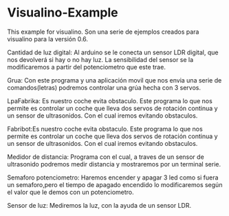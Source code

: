 # Visualino-Example
This example for visualino.
Son una serie de ejemplos creados para visualino para la versión 0.6.

Cantidad de luz digital: Al arduino se le conecta un sensor LDR digital, que nos devolverá si hay o no hay luz. La sensibilidad
del sensor se la modificaremos a partir del potenciometro que este trae.

Grua: Con este programa y una aplicación movil que nos envia una serie de comandos(letras) podremos controlar una grúa hecha con 3 servos.

LpaFabrika: Es nuestro coche evita obstaculo. Este programa lo que nos permite es controlar un coche que lleva dos servos de rotación
continua y un sensor de ultrasonidos. Con el cual iremos evitando obstaculos. 

Fabribot:Es nuestro coche evita obstaculo. Este programa lo que nos permite es controlar un coche que lleva dos servos de rotación
continua y un sensor de ultrasonidos. Con el cual iremos evitando obstaculos. 

Medidor de distancia: Programa con el cual, a traves de un sensor de ultrasonido podremos medir distancia y mostraremos por un terminal serie.

Semaforo potenciometro: Haremos encender y apagar 3 led como si fuera un semaforo,pero el tiempo de apagado encendido lo modificaremos
según el valor que le demos con un potenciometro.

Sensor de luz: Mediremos la luz, con la ayuda de un sensor LDR.




